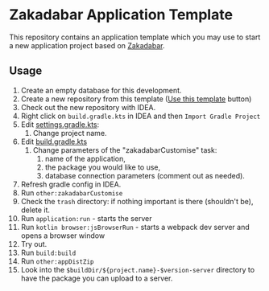 # Zakadabar Application Template

This repository contains an application template which you may use to start a new application project based on [Zakadabar](https://github.com/spxbhuhb/zakadabar-stack).

## Usage

1. Create an empty database for this development.
1. Create a new repository from this template ([Use this template](https://github.com/spxbhuhb/zakadabar-application-template/generate) button)
1. Check out the new repository with IDEA.
1. Right click on `build.gradle.kts` in IDEA and then `Import Gradle Project`
1. Edit [settings.gradle.kts](settings.gradle.kts):
    1. Change project name.
1. Edit [build.gradle.kts](build.gradle.kts)
    1. Change parameters of the "zakadabarCustomise" task:
        1. name of the application,
        1. the package you would like to use,
        1. database connection parameters (comment out as needed).
1. Refresh gradle config in IDEA.
1. Run `other:zakadabarCustomise`
1. Check the `trash` directory: if nothing important is there (shouldn't be), delete it.
1. Run `application:run` - starts the server
1. Run `kotlin browser:jsBrowserRun` - starts a webpack dev server and opens a browser window
1. Try out.
1. Run `build:build`
1. Run `other:appDistZip`
1. Look into the `$buildDir/${project.name}-$version-server` directory to have the package you can upload to a server.